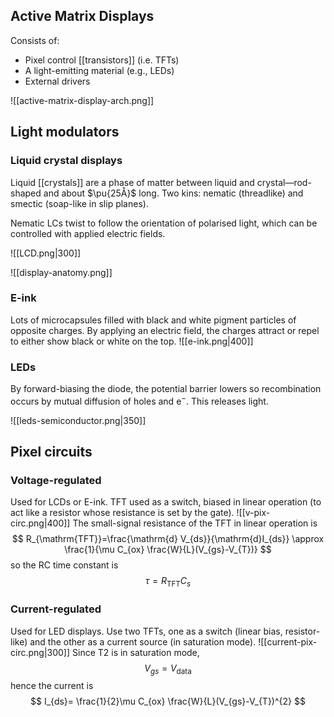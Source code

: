 ## Active Matrix Displays
Consists of:
- Pixel control [[transistors]] (i.e. TFTs)
- A light-emitting material (e.g., LEDs)
- External drivers

![[active-matrix-display-arch.png]]

## Light modulators
### Liquid crystal displays

Liquid [[crystals]] are a phase of matter between liquid and crystal—rod-shaped and about $\pu{25Å}$ long. Two kins: nematic (threadlike) and smectic (soap-like in slip planes).

Nematic LCs twist to follow the orientation of polarised light, which can be controlled with applied electric fields.

![[LCD.png|300]]

![[display-anatomy.png]]

### E-ink
Lots of microcapsules filled with black and white pigment particles of opposite charges. By applying an electric field, the charges attract or repel to either show black or white on the top.
![[e-ink.png|400]]

### LEDs

By forward-biasing the diode, the potential barrier lowers so recombination occurs by mutual diffusion of holes and $\mathrm{e}^{-}.$ This releases light.

![[leds-semiconductor.png|350]]

## Pixel circuits
### Voltage-regulated
Used for LCDs or E-ink. $\mathrm{TFT}$ used as a switch, biased in linear operation (to act like a resistor whose resistance is set by the gate).
![[v-pix-circ.png|400]]
The small-signal resistance of the $\mathrm{TFT}$ in linear operation is
$$
R_{\mathrm{TFT}}=\frac{\mathrm{d} V_{ds}}{\mathrm{d}I_{ds}} \approx \frac{1}{\mu C_{ox} \frac{W}{L}(V_{gs}-V_{T})}
$$
so the $\mathrm{RC}$ time constant is
$$
\tau=R_{\mathrm{TFT}}C_{s}
$$
### Current-regulated
Used for $\mathrm{LED}$ displays. Use two $\mathrm{TFT}$s, one as a switch (linear bias, resistor-like) and the other as a current source (in saturation mode). 
![[current-pix-circ.png|300]]
Since T2 is in saturation mode,
$$
V_{gs}=V_{\mathrm{data}}
$$
hence the current is
$$
I_{ds}= \frac{1}{2}\mu C_{ox} \frac{W}{L}(V_{gs}-V_{T})^{2}
$$
